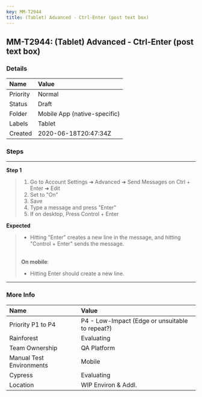 ```yaml
---
key: MM-T2944
title: (Tablet) Advanced - Ctrl-Enter (post text box)
---
```


## MM-T2944: (Tablet) Advanced - Ctrl-Enter (post text box)

### Details

| Name     | Value                        |
| :------- | :--------------------------- |
| Priority | Normal                       |
| Status   | Draft                        |
| Folder   | Mobile App (native-specific) |
| Labels   | Tablet                       |
| Created  | 2020-06-18T20:47:34Z         |

### Steps

<hr/>

**Step 1**

> <article><ol><li>Go to Account Settings ➜ Advanced ➜ Send Messages on Ctrl + Enter ➜ Edit</li><li>Set to "On"</li><li>Save</li><li>Type a message and press "Enter"</li><li>If on desktop, Press Control + Enter</li></ol></article>

**Expected**

> <article><ul><li>Hitting "Enter" creates a new line in the message, and hitting "Control + Enter" sends the message.</li></ul><br><strong>On mobile</strong>: <ul><li>Hitting Enter should create a new line.</li></ul></article>

<hr/>

### More Info

| Name                     | Value                                           |
| :----------------------- | :---------------------------------------------- |
| Priority P1 to P4        | P4 - Low-Impact (Edge or unsuitable to repeat?) |
| Rainforest               | Evaluating                                      |
| Team Ownership           | QA Platform                                     |
| Manual Test Environments | Mobile                                          |
| Cypress                  | Evaluating                                      |
| Location                 | WIP Environ & Addl.                             |
